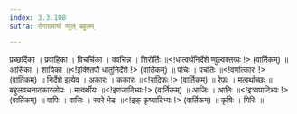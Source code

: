 ```yaml
---
index: 3.3.108
sutra: रोगाख्यायां ण्वुल् बहुलम्

---
```

 प्रच्छर्दिका । प्रवाहिका । विचर्चिका । क्वचिन्न । शिरोर्तिः ॥<!धात्वर्थनिर्देशे ण्वुल्वक्तव्यः !> (वार्तिकम्) ॥ आसिका । शायिका ॥<!इक्श्तिपौ धातुनिर्देशे !> (वार्तिकम्) ॥ पचिः । पचतिः ॥<!वर्णात्कारः !> (वार्तिकम्) ॥ निर्देशे इत्येव । अकारः । ककारः ॥<!रादिफः !> (वार्तिकम्) ॥ रेफः । मत्वर्थाच्छः ॥ बहुलवचनादकारलोपः । मत्वर्थीयः ॥<!इणजादिभ्यः !> (वार्तिकम्) ॥ आजिः । आतिः ॥<!इञ्वपादिभ्यः !> (वार्तिकम्) ॥ वापिः । वासिः । स्वरे भेदः ॥<!इक् कृष्यादिभ्यः !> (वार्तिकम्) ॥ कृषिः । गिरिः ॥
